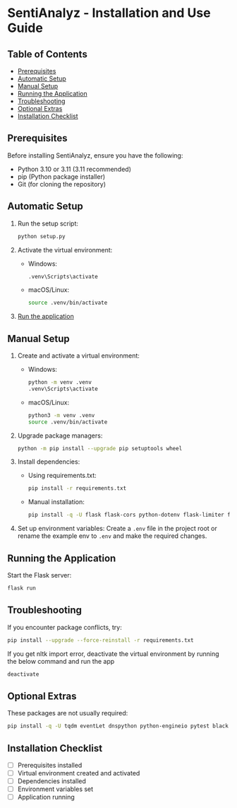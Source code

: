 # SentiAnalyz - Installation and Use Guide

## Table of Contents

- [Prerequisites](#prerequisites)
- [Automatic Setup](#automatic-setup)
- [Manual Setup](#manual-setup)
- [Running the Application](#running-the-application)
- [Troubleshooting](#troubleshooting)
- [Optional Extras](#optional-extras)
- [Installation Checklist](#installation-checklist)

## Prerequisites

Before installing SentiAnalyz, ensure you have the following:

- Python 3.10 or 3.11 (3.11 recommended)
- pip (Python package installer)
- Git (for cloning the repository)

## Automatic Setup

1. Run the setup script:

   ```bash
   python setup.py
   ```
2. Activate the virtual environment:

   - Windows:
     ```bash
     .venv\Scripts\activate
     ```
   - macOS/Linux:
     ```bash
     source .venv/bin/activate
     ```
3. [Run the application](#running-the-application)

## Manual Setup

1. Create and activate a virtual environment:

   - Windows:
     ```bash
     python -m venv .venv
     .venv\Scripts\activate
     ```
   - macOS/Linux:
     ```bash
     python3 -m venv .venv
     source .venv/bin/activate
     ```
2. Upgrade package managers:

   ```bash
   python -m pip install --upgrade pip setuptools wheel
   ```
3. Install dependencies:

   - Using requirements.txt:
     ```bash
     pip install -r requirements.txt
     ```
   - Manual installation:
     ```bash
     pip install -q -U flask flask-cors python-dotenv flask-limiter flask-socketio torch transformers vaderSentiment "numpy<2" scikit-learn pandas google-generativeai nltk requests
     ```
4. Set up environment variables:
   Create a `.env` file in the project root or rename the example env to `.env` and make the required changes.

## Running the Application

Start the Flask server:

```bash
flask run
```

## Troubleshooting

If you encounter package conflicts, try:

```bash
pip install --upgrade --force-reinstall -r requirements.txt
```

If you get nltk import error, deactivate the virtual environment by running the below command and run the app

```bash
deactivate
```

## Optional Extras

These packages are not usually required:

```bash
pip install -q -U tqdm eventLet dnspython python-engineio pytest black flake8 pylint colorama psutil
```

## Installation Checklist

- [ ] Prerequisites installed
- [ ] Virtual environment created and activated
- [ ] Dependencies installed
- [ ] Environment variables set
- [ ] Application running
